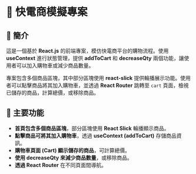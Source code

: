 # 🛒 快電商模擬專案

## 🌟 簡介
這是一個基於 **React.js** 的前端專案，模仿快電商平台的購物流程。使用 **useContext** 進行狀態管理，提供 **addToCart** 和 **decreaseQty** 兩個功能，讓使用者可以加入購物車或減少商品數量。

專案包含多個商品區塊，其中部分區塊使用 **react-slick** 提供輪播展示功能。使用者可以點擊商品將其加入購物車，並透過 **React Router** 跳轉至 `cart` 頁面，檢視已儲存的商品，計算總價，或移除商品。

## 🎨 主要功能

- **首頁包含多個商品區塊**，部分區塊使用 **React Slick** 輪播顯示商品。
- **點擊商品可將其加入購物車**，透過 **useContext (addToCart)** 存儲商品資訊。
- **購物車頁面 (Cart) 顯示儲存的商品**，可計算總價。
- **使用 decreaseQty 來減少商品數量**，或移除商品。
- **透過 React Router** 在不同頁面間導航。

